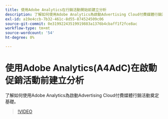 ```yaml
---
title: 使用Adobe Analytics在行銷活動開始前建立分析
description: 了解如何使用Adobe Analytics為啟動Advertising Cloud付費媒體行銷活動奠定基礎。
exl-id: a19e4ccb-7b32-461c-8d55-874524509c06
source-git-commit: 0e31992243519919883a1376b4cbaff1f2fce8ac
workflow-type: tm+mt
source-wordcount: '54'
ht-degree: 0%

---
```


# 使用Adobe Analytics(A4AdC)在啟動促銷活動前建立分析

了解如何使用Adobe Analytics為啟動Advertising Cloud付費媒體行銷活動奠定基礎。

>[!VIDEO](https://video.tv.adobe.com/v/33501)
